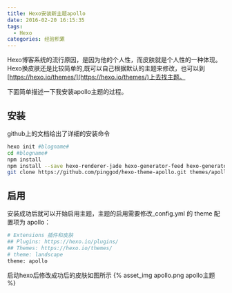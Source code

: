 ```yaml
---
title: Hexo安装新主题apollo
date: 2016-02-20 16:15:35
tags:
  - Hexo
categories: 经验积累
---
```


Hexo博客系统的流行原因，是因为他的个人性，而皮肤就是个人性的一种体现。Hexo换皮肤还是比较简单的,既可以自己根据默认的主题来修改，也可以到[https://hexo.io/themes/](https://hexo.io/themes/)上去找主题。

下面简单描述一下我安装apollo主题的过程。

<!-- more -->

## 安装
github上的文档给出了详细的安装命令
``` bash
hexo init #blogname#
cd #blogname# 
npm install
npm install --save hexo-renderer-jade hexo-generator-feed hexo-generator-sitemap hexo-browsersync hexo-generator-archive
git clone https://github.com/pinggod/hexo-theme-apollo.git themes/apollo
```

## 启用
安装成功后就可以开始启用主题，主题的启用需要修改_config.yml 的 theme 配置项为 apollo：
``` bash
# Extensions 插件和皮肤
## Plugins: https://hexo.io/plugins/
## Themes: https://hexo.io/themes/
# theme: landscape
theme: apollo
```

启动hexo后修改成功后的皮肤如图所示
{% asset_img apollo.png apollo主题 %}